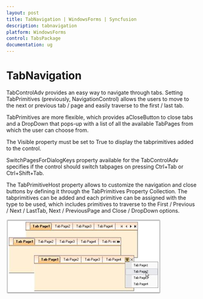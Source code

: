 ```yaml
---
layout: post
title: TabNavigation | WindowsForms | Syncfusion
description: tabnavigation
platform: WindowsForms
control: TabsPackage 
documentation: ug
---
```


# TabNavigation

TabControlAdv provides an easy way to navigate through tabs. Setting TabPrimitives (previously, NavigationControl) allows the users to move to the next or previous tab / page and easily traverse to the first / last tab.

TabPrimitives are more flexible, which provides aCloseButton to close tabs and a DropDown that pops-up with a list of all the available TabPages from which the user can choose from.

The Visible property must be set to True to display the tabprimitives added to the control.

SwitchPagesForDialogKeys property available for the TabControlAdv specifies if the control should switch tabpages on pressing Ctrl+Tab or Ctrl+Shift+Tab.

The TabPrimitiveHost property allows to customize the navigation and close buttons by defining it through the TabPrimitives Property Collection. The tabprimitives can be added and each primitive can be assigned with the type to be used, which includes primitives to traverse to the First / Previous / Next / LastTab, Next / PreviousPage and Close / DropDown options.

![](TabNavigation_images/TabNavigation_img1.jpeg)



